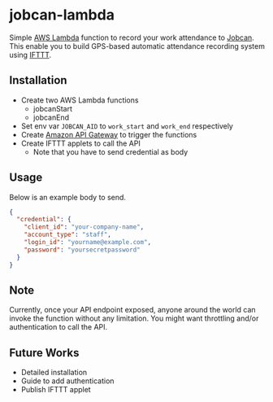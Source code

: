 # jobcan-lambda

Simple [AWS Lambda](https://aws.amazon.com/lambda/) function to record your work attendance to [Jobcan](https://jobcan.ne.jp/).
This enable you to build GPS-based automatic attendance recording system using [IFTTT](https://ifttt.com).

## Installation

- Create two AWS Lambda functions
  - jobcanStart
  - jobcanEnd
- Set env var `JOBCAN_AID` to `work_start` and `work_end` respectively
- Create [Amazon API Gateway](https://aws.amazon.com/api-gateway/) to trigger the functions
- Create IFTTT applets to call the API
  - Note that you have to send credential as body

## Usage

Below is an example body to send.

```json
{
  "credential": {
    "client_id": "your-company-name",
    "account_type": "staff",
    "login_id": "yourname@example.com",
    "password": "yoursecretpassword"
  }
}
```

## Note

Currently, once your API endpoint exposed, anyone around the world can invoke the function without any limitation.
You might want throttling and/or authentication to call the API.

## Future Works

- Detailed installation
- Guide to add authentication
- Publish IFTTT applet
